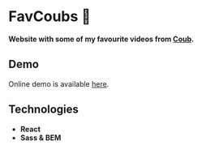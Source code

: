 # FavCoubs :blue_heart:
**Website with some of my favourite videos from [Coub](coub.com).**

 ## Demo
Online demo is available [here](https://livelife26.github.io/FavCoubs/).


## Technologies
- **React**  
- **Sass & BEM**